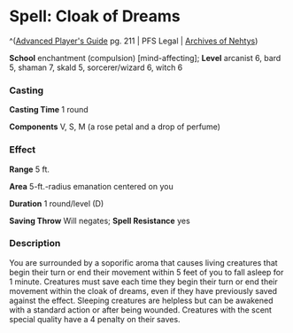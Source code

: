 # Spell: Cloak of Dreams

^([Advanced Player's Guide][ss-cloak-of-dreams] pg. 211 | PFS Legal | [Archives of Nehtys][sn-cloak-of-dreams])

**School** enchantment (compulsion) [mind-affecting]; **Level** arcanist 6, bard 5, shaman 7, skald 5, sorcerer/wizard 6, witch 6

### Casting

**Casting Time** 1 round

**Components** V, S, M (a rose petal and a drop of perfume)

### Effect

**Range** 5 ft.

**Area** 5-ft.-radius emanation centered on you

**Duration** 1 round/level (D)

**Saving Throw** Will negates; **Spell Resistance** yes

### Description

You are surrounded by a soporific aroma that causes living creatures that begin their turn or end their movement within 5 feet of you to fall asleep for 1 minute. Creatures must save each time they begin their turn or end their movement within the cloak of dreams, even if they have previously saved against the effect. Sleeping creatures are helpless but can be awakened with a standard action or after being wounded. Creatures with the scent special quality have a 4 penalty on their saves.

[ss-cloak-of-dreams]: http://paizo.com/pathfinderRPG/v57
[sn-cloak-of-dreams]: http://www.archivesofnethys.com/SpellDisplay.aspx?ItemName=Cloak%20of%20Dreams